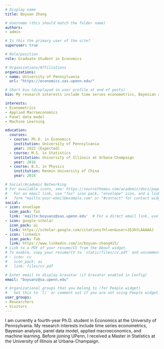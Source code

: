 ```yaml
---
# Display name
title: Boyuan Zhang

# Username (this should match the folder name)
authors:
- admin

# Is this the primary user of the site?
superuser: true

# Role/position
role: Graduate Student in Economics

# Organizations/Affiliations
organizations:
- name: University of Pennsylvania
  url: "https://economics.sas.upenn.edu/"

# Short bio (displayed in user profile at end of posts)
bio: My research interests include time series econometrics, Bayesian analysis, panel data model, applied macroeconomics, and machine learning.

interests:
- Econometrics
- Applied Macroeconomics
- Panel data model
- Machine Learning

education:
  courses:
  - course: Ph.D. in Economics
    institution: University of Pennsylvania
    year: 2022 (Expected)
  - course: M.S. in Statistics
    institution: University of Illinois at Urbana-Champaign
    year: 2016
  - course: B.S. in Physics
    institution: Renmin University of China
    year: 2014

# Social/Academic Networking
# For available icons, see: https://sourcethemes.com/academic/docs/page-builder/#icons
#   For an email link, use "fas" icon pack, "envelope" icon, and a link in the
#   form "mailto:your-email@example.com" or "#contact" for contact widget.
social:
- icon: envelope
  icon_pack: fas
  link: 'mailto:boyuanz@sas.upenn.edu'  # For a direct email link, use "mailto:test@example.org".
- icon: google-scholar
  icon_pack: ai
  link: https://scholar.google.com/citations?hl=en&user=353ktLAAAAAJ
- icon: linkedin
  icon_pack: fab
  link: https://www.linkedin.com/in/boyuan-zhang415/
# Link to a PDF of your resume/CV from the About widget.
# To enable, copy your resume/CV to `static/files/cv.pdf` and uncomment the lines below.
# - icon: cv
#   icon_pack: ai
#   link: files/cv.pdf

# Enter email to display Gravatar (if Gravatar enabled in Config)
email: "boyuanz@sa.upenn.edu"

# Organizational groups that you belong to (for People widget)
#   Set this to `[]` or comment out if you are not using People widget.
user_groups:
- Researchers
- Visitors
---
```


I am currently a fourth-year Ph.D. student in Economics at the University of Pennsylvania. My research interests include time series econometrics, Bayesian analysis, panel data model, applied macroeconomics, and machine learning. Before joining UPenn, I received a Master in Statistics at the University of Illinois at Urbana-Champaign.
